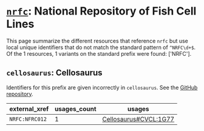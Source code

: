 # [`nrfc`](https://bioregistry.io/nrfc): National Repository of Fish Cell Lines

This page summarize the different resources that reference `nrfc`
but use local unique identifiers that do not match the standard pattern of
`^NRFC\d+$`. Of the 1 resources,
1 variants on the standard prefix were found: ['NRFC'].

## `cellosaurus`: Cellosaurus

Identifiers for this prefix are given incorrectly in `cellosaurus`. See the [GitHub repository](https://github.com/calipho-sib/cellosaurus).

| external_xref   |   usages_count | usages                                                                        |
|-----------------|----------------|-------------------------------------------------------------------------------|
| `NRFC:NFRC012`  |              1 | [Cellosaurus#CVCL:1G77](http://purl.obolibrary.org/obo/Cellosaurus#CVCL_1G77) |

